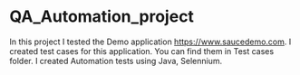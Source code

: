 # QA_Automation_project
In this project I tested the Demo application https://www.saucedemo.com.
I created test cases for this application. You can find them in Test cases folder.
I created Automation tests using Java, Selennium.
